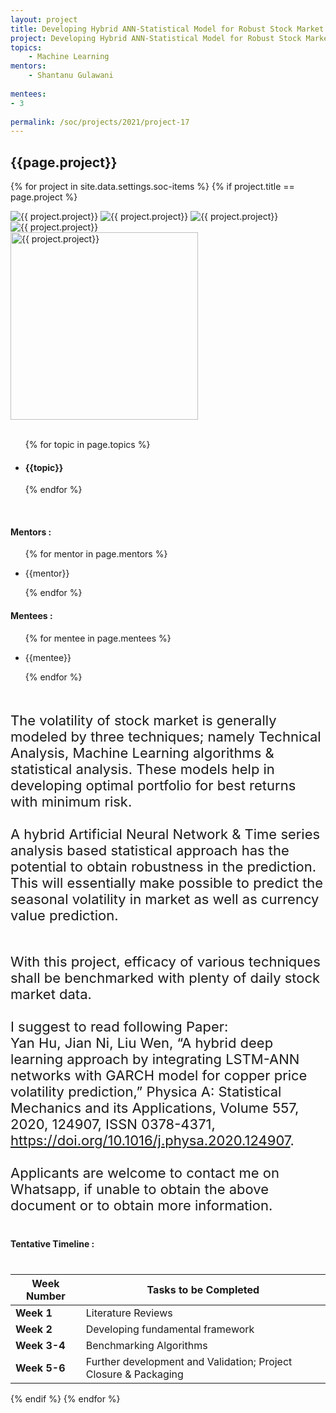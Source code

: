 ```yaml
---
layout: project
title: Developing Hybrid ANN-Statistical Model for Robust Stock Market Prediction
project: Developing Hybrid ANN-Statistical Model for Robust Stock Market Prediction
topics:
    - Machine Learning
mentors:
    - Shantanu Gulawani     
    
mentees:
- 3   
    
permalink: /soc/projects/2021/project-17
---
```


<h2 class="display1 m-3 p-3 text-center project-title">{{page.project}}</h2>

{% for project in site.data.settings.soc-items %}
{% if project.title == page.project %}
<div class ="img-soc d-block"> 
    <img src="{{ site.baseurl }}/{{ project.image }}" alt="{{ project.project}}" class="image-1">
    <img src="{{ site.baseurl }}/{{ project.image }}" alt="{{ project.project}}" class="image-2">
    <img src="{{ site.baseurl }}/{{ project.image }}" alt="{{ project.project}}" class="image-3">
    <img src="{{ site.baseurl }}/{{ project.image }}" alt="{{ project.project}}" class="image-4">
</div>
<div class = "mobile-img-soc">
  <img src="{{ site.baseurl }}/{{ project.image }}"  width = "300" height="300" alt="{{ project.project}}" class="border rounded">
  </div>
<div>
    <br>
    <ul>
        {% for topic in page.topics %}
        <li><h4 class="text-primary text-center">{{topic}}</h4></li>
        {% endfor %}
    </ul>
    <br>
    <h4 class="display3  ">Mentors :</h4> 
    <ul>
        {% for mentor in page.mentors %}
        <li><p class="lead">{{mentor}}</p></li>
        {% endfor %}
    </ul>
    <h4 class="display3  ">Mentees :</h4> 
    <ul>
        {% for mentee in page.mentees %}
        <li><p class="lead">{{mentee}}</p></li>
        {% endfor %}
    </ul>
</div>
<div>
    <p class="display3 project-desc" style = "font-size:22px;" >
        <br>
        The volatility of stock market is generally modeled by three techniques; namely Technical Analysis, Machine Learning algorithms & statistical analysis. These models help in developing optimal portfolio for best returns with minimum risk.
        <br><br>
        A hybrid Artificial Neural Network & Time series analysis based statistical approach has the potential to obtain robustness in the prediction. This will essentially make possible to predict the seasonal volatility in market as well as currency value prediction.
        <br><br>
        </p>
        <p class="display3" style = "font-size:22px;" >
        With this project, efficacy of various techniques shall be benchmarked with plenty of daily stock market data.
        <br><br>
        I suggest to read following Paper:
        <br>
        Yan Hu, Jian Ni, Liu Wen, “A hybrid deep learning approach by integrating LSTM-ANN networks with GARCH model for copper price volatility prediction,” Physica A: Statistical Mechanics and its Applications, Volume 557, 2020, 124907, ISSN 0378-4371, <a href= "https://doi.org/10.1016/j.physa.2020.124907">https://doi.org/10.1016/j.physa.2020.124907</a>.
        <br><br>
        Applicants are welcome to contact me on Whatsapp, if unable to obtain the above document or to obtain more information.
        <br>
    </p>
</div>
<div class ="d-flex">
<div>
    <h4 class="display3" style="margin:40px 0px 40px 0px;">Tentative Timeline :</h4>
    <table class="table table-striped">
  <thead>
    <tr>
      <th>Week Number</th>
      <th>Tasks to be Completed</th>
    </tr>
  </thead>
  <tbody>
    <tr>
      <td><strong>Week 1</strong></td>
      <td>Literature Reviews</td>
    </tr>
    <tr>
      <td><strong>Week 2</strong></td>
      <td>Developing fundamental framework</td>
    </tr>
    <tr>
      <td><strong>Week 3-4</strong></td>
      <td>Benchmarking Algorithms</td>
    </tr>
    <tr>
      <td><strong>Week 5-6</strong></td>
      <td>Further development and Validation; Project Closure &amp; Packaging</td>
    </tr>
  </tbody>
</table>
</div>
</div>
{% endif %}
{% endfor %}
